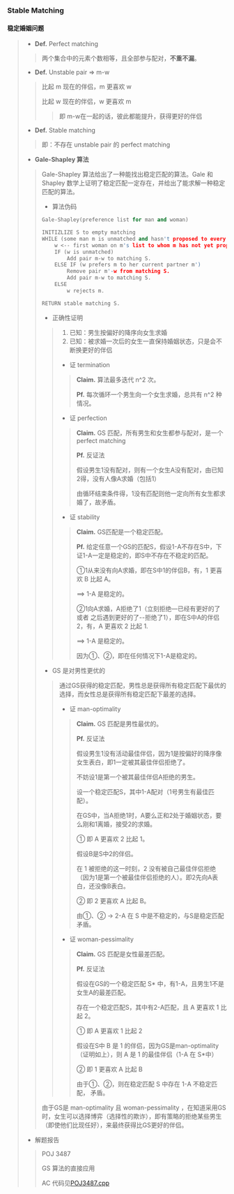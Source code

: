 ### Stable Matching

#### 稳定婚姻问题

> - **Def.** Perfect matching
>
> >  两个集合中的元素个数相等，且全部参与配对，**不重不漏**。
>
> - **Def.** Unstable pair => m-w
>
> > 比起 m 现在的伴侣，m 更喜欢 w
> >
> > 比起 w 现在的伴侣，w 更喜欢 m
> >
> > > 即 m-w在一起的话，彼此都能提升，获得更好的伴侣
>
> - **Def.** Stable matching
>
> > 即：不存在 unstable pair 的 perfect matching
>
> - **Gale-Shapley 算法**
>
> > Gale-Shapley 算法给出了一种能找出稳定匹配的算法。Gale 和 Shapley 数学上证明了稳定匹配一定存在，并给出了能求解一种稳定匹配的算法。
> >
> > - 算法伪码
> >
> > ```c++
> > Gale-Shapley(preference list for man and woman)
> >
> > INITIZLIZE S to empty matching
> > WHILE (some man m is unmatched and hasn't proposed to every woman)
> > 	w <-- first woman on m's list to whom m has not yet proposed.
> > 	IF (w is unmatched)
> > 		Add pair m-w to matching S.
> > 	ELSE IF (w prefers m to her current partner m')
> > 		Remove pair m'-w from matching S.
> > 		Add pair m-w to matching S.
> > 	ELSE 
> > 		w rejects m.
> >
> > RETURN stable matching S.
> > ```
> >
> > - 正确性证明
> >
> > > 1. 已知：男生按偏好的降序向女生求婚
> > > 2. 已知：被求婚一次后的女生一直保持婚姻状态，只是会不断换更好的伴侣
> > >
> > > - 证 termination
> > >
> > > > **Claim.** 算法最多迭代 n^2 次。
> > > >
> > > > **Pf.** 每次循环一个男生向一个女生求婚，总共有 n^2 种情况。
> > >
> > > - 证 perfection
> > >
> > > > **Claim.** GS 匹配，所有男生和女生都参与配对，是一个 perfect matching
> > > >
> > > > **Pf.** 反证法
> > > >
> > > > 假设男生1没有配对，则有一个女生A没有配对，由已知2得，没有人像A求婚（包括1）
> > > >
> > > > 由循环结束条件得，1没有匹配则他一定向所有女生都求婚了，故矛盾。
> > >
> > > - 证 stability
> > >
> > > > **Claim.** GS匹配是一个稳定匹配。
> > > >
> > > > **Pf.** 给定任意一个GS的匹配S，假设1-A不存在S中，下证1-A一定是稳定的，即S中不存在不稳定的匹配。
> > > >
> > > > ①1从来没有向A求婚，即在S中1的伴侣B，有，1 更喜欢 B 比起 A。
> > > >
> > > > ==> 1-A 是稳定的。
> > > >
> > > > ②1向A求婚，A拒绝了1（立刻拒绝—已经有更好的了 或者 之后遇到更好的了--拒绝了1），即在S中A的伴侣2，有，A 更喜欢 2 比起 1.
> > > >
> > > > ==> 1-A 是稳定的。
> > > >
> > > > 因为①、②，即在任何情况下1-A是稳定的。
> >
> > - GS 是对男性更优的
> >
> > > 通过GS获得的稳定匹配，男性总是获得所有稳定匹配下最优的选择，而女性总是获得所有稳定匹配下最差的选择。
> > >
> > > - 证 man-optimality
> > >
> > > > **Claim.** GS 匹配是男性最优的。
> > > >
> > > > **Pf.** 反证法
> > > >
> > > > 假设男生1没有活动最佳伴侣，因为1是按偏好的降序像女生表白，即1一定被其最佳伴侣拒绝了。
> > > >
> > > > 不妨设1是第一个被其最佳伴侣A拒绝的男生。
> > > >
> > > > 设一个稳定匹配S，其中1-A配对（1号男生有最佳匹配）。
> > > >
> > > > 在GS中，当A拒绝1时，A要么正和2处于婚姻状态，要么刚和1离婚，接受2的求婚。
> > > >
> > > > ① 即 A 更喜欢 2 比起 1。
> > > >
> > > > 假设B是S中2的伴侣。
> > > >
> > > > 在 1 被拒绝的这一时刻，2 没有被自己最佳伴侣拒绝（因为1是第一个被最佳伴侣拒绝的人）。即2先向A表白，还没像B表白。
> > > >
> > > > ② 即 2 更喜欢 A 比起 B。
> > > >
> > > > 由①、② → 2-A 在 S 中是不稳定的，与S是稳定匹配矛盾。
> > >
> > > - 证 woman-pessimality
> > >
> > > > **Claim.** GS 匹配是女性最差匹配。
> > > >
> > > > **Pf.** 反证法
> > > >
> > > > 假设在GS的一个稳定匹配 S\* 中，有1-A，且男生1不是女生A的最差匹配。
> > > >
> > > > 存在一个稳定匹配S，其中有2-A匹配，且 A 更喜欢 1 比起 2。
> > > >
> > > > ① 即 A 更喜欢 1 比起 2
> > > >
> > > > 假设在S中 B 是 1 的伴侣，因为GS是man-optimality（证明如上），则 A 是 1 的最佳伴侣（1-A 在 S\*中）
> > > >
> > > > ② 即 1 更喜欢 A 比起 B
> > > >
> > > > 由于①、②，则在稳定匹配 S 中存在 1-A 不稳定匹配， 矛盾。
> >
> > 由于GS是 man-optimality 且 woman-pessimality ，在知道采用GS时，女生可以选择博弈（选择性的欺诈），即有策略的拒绝某些男生（即使他们比现任好），来最终获得比GS更好的伴侣。
>
> - 解题报告
>
> > POJ 3487
> >
> > GS 算法的直接应用
> >
> > AC 代码见[POJ3487.cpp](https://github.com/shuyuFranky/coding/blob/master/stable-matching/POJ3487.cpp) 
